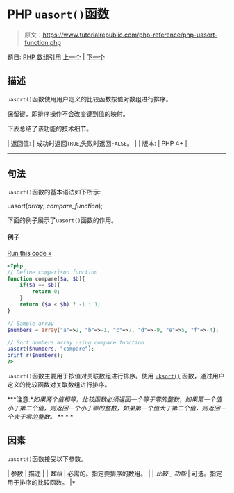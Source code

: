 # PHP `uasort()`函数

> 原文：<https://www.tutorialrepublic.com/php-reference/php-uasort-function.php>

题目: [PHP 数组引用](php-array-functions.php) [上一个](php-sort-function.php) | [下一个](php-uksort-function.php)

## 描述

`uasort()`函数使用用户定义的比较函数按值对数组进行排序。

保留键，即排序操作不会改变键到值的映射。

下表总结了该功能的技术细节。

| 返回值: | 成功时返回`TRUE`,失败时返回`FALSE`。 |
| 版本: | PHP 4+ |

* * *

## 句法

`uasort()`函数的基本语法如下所示:

uasort(*array*, *compare_function*);

下面的例子展示了`uasort()`函数的作用。

#### 例子

[Run this code »](../codelab.php?topic=php&file=sort-an-associative-array-by-values-using-comparison-function "Run this code to view the output")

```php
<?php
// Define comparison function
function compare($a, $b){
    if($a == $b){
        return 0;
    }
    return ($a < $b) ? -1 : 1;
}

// Sample array
$numbers = array("a"=>2, "b"=>-1, "c"=>7, "d"=>-9, "e"=>5, "f"=>-4);

// Sort numbers array using compare function
uasort($numbers, "compare");
print_r($numbers);
?>
```

`uasort()`函数主要用于按值对关联数组进行排序。使用 [`uksort()`](php-uksort-function.php) 函数，通过用户定义的比较函数对关联数组进行排序。

 ***注意:**如果两个值相等，比较函数必须返回一个等于零的整数，如果第一个值小于第二个值，则返回一个小于零的整数，如果第一个值大于第二个值，则返回一个大于零的整数。*  ** * *

## 因素

`uasort()`函数接受以下参数。

| 参数 | 描述 |
| *数组* | 必需的。指定要排序的数组。 |
| *比较 _ 功能* | 可选。指定用于排序的比较函数。 |*